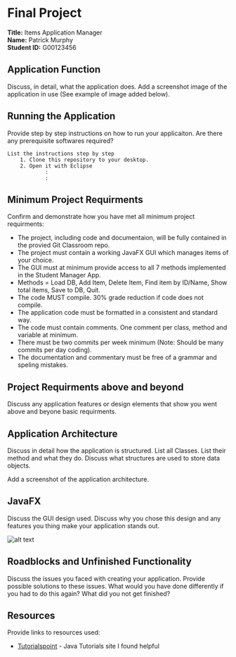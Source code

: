 # Final Project

**Title:** Items Application Manager<br>
**Name:** Patrick Murphy<br>
**Student ID:** G00123456<br>

## Application Function
Discuss, in detail, what the application does. Add a screenshot image of the application in use (See example of image added below).

## Running the Application
Provide step by step instructions on how to run your applicaiton. Are there any prerequisite softwares required?

```
List the instructions step by step
    1. Clone this repository to your desktop.
    2. Open it with Eclipse
            :
            :
```
## Minimum Project Requirments

Confirm and demonstrate how you have met all minimum project requirments:

* The project, including code and documentaion, will be fully contained in the provied Git Classroom repo.
* The project must contain a working JavaFX GUI which manages items of your choice.
* The GUI must at minimum provide access to all 7 methods implemented in the Student Manager App.
* Methods = Load DB, Add Item, Delete Item, Find item by ID/Name, Show total items, Save to DB, Quit.
* The code MUST compile. 30% grade reduction if code does not compile.
* The application code must be formatted in a consistent and standard way.
* The code must contain comments. One comment per class, method and variable at minimum.
* There must be two commits per week minimum (Note: Should be many commits per day coding).
* The documentation and commentary must be free of a grammar and speling mistakes.

## Project Requirments above and beyond

Discuss any application features or design elements that show you went above and beyone basic requirments.

## Application Architecture
Discuss in detail how the application is structured. List all Classes. List their method and what they do. Discuss what structures are used to store data objects.

Add a screenshot of the application architecture.

## JavaFX
Discuss the GUI design used. Discuss why you chose this design and any features you thing make your application stands out.

![alt text](resources/javaFX.gif "My App")

## Roadblocks and Unfinished Functionality
Discuss the issues you faced with creating your application. Provide possible solutions to these issues. What would you have done differently if you had to do this again? What did you not get finished?

## Resources
Provide links to resources used:

* [Tutorialspoint](https://www.tutorialspoint.com/java/) - Java Tutorials site I found helpful

